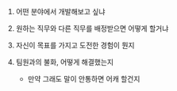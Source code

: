 1. 어떤 분야에서 개발해보고 싶냐

2. 원하는 직무와 다른 직무를 배정받으면 어떻게 할거냐

3. 자신이 목표를 가지고 도전한 경험이 뭔지

4. 팀원과의 불화, 어떻게 해결했는지
   - 만약 그래도 말이 안통하면 어캐 할건지
